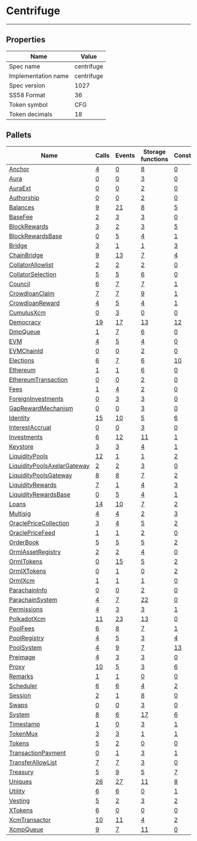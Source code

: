 # Centrifuge

---------

## Properties
| Name | Value |
| -------- | -------- |
| Spec name     | centrifuge     |
| Implementation name     | centrifuge     |
| Spec version     | 1027     |
| SS58 Format     | 36     |
| Token symbol      | CFG     |
| Token decimals      | 18     |

## Pallets
| Name | Calls | Events | Storage functions | Constants | Errors |
| -------- | -------- | -------- | -------- | -------- | -------- |
| [Anchor](anchor.md) | [4](anchor.md#calls) | [0](anchor.md#events) | [8](anchor.md#storage-functions) | [0](anchor.md#constants) | [8](anchor.md#errors) |
| [Aura](aura.md) | [0](aura.md#calls) | [0](aura.md#events) | [3](aura.md#storage-functions) | [0](aura.md#constants) | [0](aura.md#errors) |
| [AuraExt](auraext.md) | [0](auraext.md#calls) | [0](auraext.md#events) | [2](auraext.md#storage-functions) | [0](auraext.md#constants) | [0](auraext.md#errors) |
| [Authorship](authorship.md) | [0](authorship.md#calls) | [0](authorship.md#events) | [2](authorship.md#storage-functions) | [0](authorship.md#constants) | [0](authorship.md#errors) |
| [Balances](balances.md) | [9](balances.md#calls) | [21](balances.md#events) | [8](balances.md#storage-functions) | [5](balances.md#constants) | [10](balances.md#errors) |
| [BaseFee](basefee.md) | [2](basefee.md#calls) | [3](basefee.md#events) | [3](basefee.md#storage-functions) | [0](basefee.md#constants) | [0](basefee.md#errors) |
| [BlockRewards](blockrewards.md) | [3](blockrewards.md#calls) | [2](blockrewards.md#events) | [3](blockrewards.md#storage-functions) | [5](blockrewards.md#constants) | [0](blockrewards.md#errors) |
| [BlockRewardsBase](blockrewardsbase.md) | [0](blockrewardsbase.md#calls) | [5](blockrewardsbase.md#events) | [4](blockrewardsbase.md#storage-functions) | [1](blockrewardsbase.md#constants) | [3](blockrewardsbase.md#errors) |
| [Bridge](bridge.md) | [3](bridge.md#calls) | [1](bridge.md#events) | [1](bridge.md#storage-functions) | [3](bridge.md#constants) | [1](bridge.md#errors) |
| [ChainBridge](chainbridge.md) | [9](chainbridge.md#calls) | [13](chainbridge.md#events) | [7](chainbridge.md#storage-functions) | [4](chainbridge.md#constants) | [15](chainbridge.md#errors) |
| [CollatorAllowlist](collatorallowlist.md) | [2](collatorallowlist.md#calls) | [2](collatorallowlist.md#events) | [2](collatorallowlist.md#storage-functions) | [0](collatorallowlist.md#constants) | [3](collatorallowlist.md#errors) |
| [CollatorSelection](collatorselection.md) | [5](collatorselection.md#calls) | [5](collatorselection.md#events) | [6](collatorselection.md#storage-functions) | [0](collatorselection.md#constants) | [10](collatorselection.md#errors) |
| [Council](council.md) | [6](council.md#calls) | [7](council.md#events) | [7](council.md#storage-functions) | [1](council.md#constants) | [10](council.md#errors) |
| [CrowdloanClaim](crowdloanclaim.md) | [7](crowdloanclaim.md#calls) | [7](crowdloanclaim.md#events) | [9](crowdloanclaim.md#storage-functions) | [1](crowdloanclaim.md#constants) | [10](crowdloanclaim.md#errors) |
| [CrowdloanReward](crowdloanreward.md) | [4](crowdloanreward.md#calls) | [5](crowdloanreward.md#events) | [4](crowdloanreward.md#storage-functions) | [1](crowdloanreward.md#constants) | [3](crowdloanreward.md#errors) |
| [CumulusXcm](cumulusxcm.md) | [0](cumulusxcm.md#calls) | [3](cumulusxcm.md#events) | [0](cumulusxcm.md#storage-functions) | [0](cumulusxcm.md#constants) | [0](cumulusxcm.md#errors) |
| [Democracy](democracy.md) | [19](democracy.md#calls) | [17](democracy.md#events) | [13](democracy.md#storage-functions) | [12](democracy.md#constants) | [24](democracy.md#errors) |
| [DmpQueue](dmpqueue.md) | [1](dmpqueue.md#calls) | [7](dmpqueue.md#events) | [6](dmpqueue.md#storage-functions) | [0](dmpqueue.md#constants) | [2](dmpqueue.md#errors) |
| [EVM](evm.md) | [4](evm.md#calls) | [5](evm.md#events) | [4](evm.md#storage-functions) | [0](evm.md#constants) | [11](evm.md#errors) |
| [EVMChainId](evmchainid.md) | [0](evmchainid.md#calls) | [0](evmchainid.md#events) | [2](evmchainid.md#storage-functions) | [0](evmchainid.md#constants) | [0](evmchainid.md#errors) |
| [Elections](elections.md) | [6](elections.md#calls) | [7](elections.md#events) | [6](elections.md#storage-functions) | [10](elections.md#constants) | [17](elections.md#errors) |
| [Ethereum](ethereum.md) | [1](ethereum.md#calls) | [1](ethereum.md#events) | [6](ethereum.md#storage-functions) | [0](ethereum.md#constants) | [2](ethereum.md#errors) |
| [EthereumTransaction](ethereumtransaction.md) | [0](ethereumtransaction.md#calls) | [0](ethereumtransaction.md#events) | [2](ethereumtransaction.md#storage-functions) | [0](ethereumtransaction.md#constants) | [1](ethereumtransaction.md#errors) |
| [Fees](fees.md) | [1](fees.md#calls) | [4](fees.md#events) | [2](fees.md#storage-functions) | [0](fees.md#constants) | [0](fees.md#errors) |
| [ForeignInvestments](foreigninvestments.md) | [0](foreigninvestments.md#calls) | [3](foreigninvestments.md#events) | [3](foreigninvestments.md#storage-functions) | [0](foreigninvestments.md#constants) | [4](foreigninvestments.md#errors) |
| [GapRewardMechanism](gaprewardmechanism.md) | [0](gaprewardmechanism.md#calls) | [0](gaprewardmechanism.md#events) | [3](gaprewardmechanism.md#storage-functions) | [0](gaprewardmechanism.md#constants) | [1](gaprewardmechanism.md#errors) |
| [Identity](identity.md) | [15](identity.md#calls) | [10](identity.md#events) | [5](identity.md#storage-functions) | [6](identity.md#constants) | [18](identity.md#errors) |
| [InterestAccrual](interestaccrual.md) | [0](interestaccrual.md#calls) | [0](interestaccrual.md#events) | [3](interestaccrual.md#storage-functions) | [0](interestaccrual.md#constants) | [5](interestaccrual.md#errors) |
| [Investments](investments.md) | [6](investments.md#calls) | [12](investments.md#events) | [11](investments.md#storage-functions) | [1](investments.md#constants) | [10](investments.md#errors) |
| [Keystore](keystore.md) | [3](keystore.md#calls) | [3](keystore.md#events) | [4](keystore.md#storage-functions) | [1](keystore.md#constants) | [5](keystore.md#errors) |
| [LiquidityPools](liquiditypools.md) | [12](liquiditypools.md#calls) | [1](liquiditypools.md#events) | [1](liquiditypools.md#storage-functions) | [2](liquiditypools.md#constants) | [17](liquiditypools.md#errors) |
| [LiquidityPoolsAxelarGateway](liquiditypoolsaxelargateway.md) | [2](liquiditypoolsaxelargateway.md#calls) | [2](liquiditypoolsaxelargateway.md#events) | [3](liquiditypoolsaxelargateway.md#storage-functions) | [0](liquiditypoolsaxelargateway.md#constants) | [2](liquiditypoolsaxelargateway.md#errors) |
| [LiquidityPoolsGateway](liquiditypoolsgateway.md) | [8](liquiditypoolsgateway.md#calls) | [8](liquiditypoolsgateway.md#events) | [7](liquiditypoolsgateway.md#storage-functions) | [2](liquiditypoolsgateway.md#constants) | [13](liquiditypoolsgateway.md#errors) |
| [LiquidityRewards](liquidityrewards.md) | [7](liquidityrewards.md#calls) | [1](liquidityrewards.md#events) | [4](liquidityrewards.md#storage-functions) | [3](liquidityrewards.md#constants) | [1](liquidityrewards.md#errors) |
| [LiquidityRewardsBase](liquidityrewardsbase.md) | [0](liquidityrewardsbase.md#calls) | [5](liquidityrewardsbase.md#events) | [4](liquidityrewardsbase.md#storage-functions) | [1](liquidityrewardsbase.md#constants) | [3](liquidityrewardsbase.md#errors) |
| [Loans](loans.md) | [14](loans.md#calls) | [10](loans.md#events) | [7](loans.md#storage-functions) | [2](loans.md#constants) | [19](loans.md#errors) |
| [Multisig](multisig.md) | [4](multisig.md#calls) | [4](multisig.md#events) | [2](multisig.md#storage-functions) | [3](multisig.md#constants) | [14](multisig.md#errors) |
| [OraclePriceCollection](oraclepricecollection.md) | [3](oraclepricecollection.md#calls) | [4](oraclepricecollection.md#events) | [5](oraclepricecollection.md#storage-functions) | [2](oraclepricecollection.md#constants) | [7](oraclepricecollection.md#errors) |
| [OraclePriceFeed](oraclepricefeed.md) | [1](oraclepricefeed.md#calls) | [1](oraclepricefeed.md#events) | [2](oraclepricefeed.md#storage-functions) | [0](oraclepricefeed.md#constants) | [0](oraclepricefeed.md#errors) |
| [OrderBook](orderbook.md) | [5](orderbook.md#calls) | [5](orderbook.md#events) | [5](orderbook.md#storage-functions) | [2](orderbook.md#constants) | [8](orderbook.md#errors) |
| [OrmlAssetRegistry](ormlassetregistry.md) | [2](ormlassetregistry.md#calls) | [2](ormlassetregistry.md#events) | [4](ormlassetregistry.md#storage-functions) | [0](ormlassetregistry.md#constants) | [5](ormlassetregistry.md#errors) |
| [OrmlTokens](ormltokens.md) | [0](ormltokens.md#calls) | [15](ormltokens.md#events) | [5](ormltokens.md#storage-functions) | [2](ormltokens.md#constants) | [8](ormltokens.md#errors) |
| [OrmlXTokens](ormlxtokens.md) | [0](ormlxtokens.md#calls) | [1](ormlxtokens.md#events) | [0](ormlxtokens.md#storage-functions) | [2](ormlxtokens.md#constants) | [19](ormlxtokens.md#errors) |
| [OrmlXcm](ormlxcm.md) | [1](ormlxcm.md#calls) | [1](ormlxcm.md#events) | [1](ormlxcm.md#storage-functions) | [0](ormlxcm.md#constants) | [3](ormlxcm.md#errors) |
| [ParachainInfo](parachaininfo.md) | [0](parachaininfo.md#calls) | [0](parachaininfo.md#events) | [2](parachaininfo.md#storage-functions) | [0](parachaininfo.md#constants) | [0](parachaininfo.md#errors) |
| [ParachainSystem](parachainsystem.md) | [4](parachainsystem.md#calls) | [7](parachainsystem.md#events) | [22](parachainsystem.md#storage-functions) | [0](parachainsystem.md#constants) | [8](parachainsystem.md#errors) |
| [Permissions](permissions.md) | [4](permissions.md#calls) | [3](permissions.md#events) | [3](permissions.md#storage-functions) | [1](permissions.md#constants) | [6](permissions.md#errors) |
| [PolkadotXcm](polkadotxcm.md) | [11](polkadotxcm.md#calls) | [23](polkadotxcm.md#events) | [13](polkadotxcm.md#storage-functions) | [0](polkadotxcm.md#constants) | [20](polkadotxcm.md#errors) |
| [PoolFees](poolfees.md) | [6](poolfees.md#calls) | [8](poolfees.md#events) | [7](poolfees.md#storage-functions) | [1](poolfees.md#constants) | [11](poolfees.md#errors) |
| [PoolRegistry](poolregistry.md) | [4](poolregistry.md#calls) | [5](poolregistry.md#events) | [3](poolregistry.md#storage-functions) | [4](poolregistry.md#constants) | [7](poolregistry.md#errors) |
| [PoolSystem](poolsystem.md) | [4](poolsystem.md#calls) | [9](poolsystem.md#events) | [7](poolsystem.md#storage-functions) | [13](poolsystem.md#constants) | [35](poolsystem.md#errors) |
| [Preimage](preimage.md) | [4](preimage.md#calls) | [3](preimage.md#events) | [3](preimage.md#storage-functions) | [0](preimage.md#constants) | [6](preimage.md#errors) |
| [Proxy](proxy.md) | [10](proxy.md#calls) | [5](proxy.md#events) | [3](proxy.md#storage-functions) | [6](proxy.md#constants) | [8](proxy.md#errors) |
| [Remarks](remarks.md) | [1](remarks.md#calls) | [1](remarks.md#events) | [0](remarks.md#storage-functions) | [0](remarks.md#constants) | [1](remarks.md#errors) |
| [Scheduler](scheduler.md) | [6](scheduler.md#calls) | [6](scheduler.md#events) | [4](scheduler.md#storage-functions) | [2](scheduler.md#constants) | [5](scheduler.md#errors) |
| [Session](session.md) | [2](session.md#calls) | [1](session.md#events) | [8](session.md#storage-functions) | [0](session.md#constants) | [5](session.md#errors) |
| [Swaps](swaps.md) | [0](swaps.md#calls) | [0](swaps.md#events) | [3](swaps.md#storage-functions) | [0](swaps.md#constants) | [3](swaps.md#errors) |
| [System](system.md) | [8](system.md#calls) | [6](system.md#events) | [17](system.md#storage-functions) | [6](system.md#constants) | [6](system.md#errors) |
| [Timestamp](timestamp.md) | [1](timestamp.md#calls) | [0](timestamp.md#events) | [3](timestamp.md#storage-functions) | [1](timestamp.md#constants) | [0](timestamp.md#errors) |
| [TokenMux](tokenmux.md) | [3](tokenmux.md#calls) | [3](tokenmux.md#events) | [1](tokenmux.md#storage-functions) | [1](tokenmux.md#constants) | [6](tokenmux.md#errors) |
| [Tokens](tokens.md) | [5](tokens.md#calls) | [2](tokens.md#events) | [0](tokens.md#storage-functions) | [0](tokens.md#constants) | [1](tokens.md#errors) |
| [TransactionPayment](transactionpayment.md) | [0](transactionpayment.md#calls) | [1](transactionpayment.md#events) | [3](transactionpayment.md#storage-functions) | [1](transactionpayment.md#constants) | [0](transactionpayment.md#errors) |
| [TransferAllowList](transferallowlist.md) | [7](transferallowlist.md#calls) | [7](transferallowlist.md#events) | [3](transferallowlist.md#storage-functions) | [0](transferallowlist.md#constants) | [8](transferallowlist.md#errors) |
| [Treasury](treasury.md) | [5](treasury.md#calls) | [9](treasury.md#events) | [5](treasury.md#storage-functions) | [7](treasury.md#constants) | [5](treasury.md#errors) |
| [Uniques](uniques.md) | [26](uniques.md#calls) | [27](uniques.md#events) | [11](uniques.md#storage-functions) | [8](uniques.md#constants) | [18](uniques.md#errors) |
| [Utility](utility.md) | [6](utility.md#calls) | [6](utility.md#events) | [0](utility.md#storage-functions) | [1](utility.md#constants) | [1](utility.md#errors) |
| [Vesting](vesting.md) | [5](vesting.md#calls) | [2](vesting.md#events) | [3](vesting.md#storage-functions) | [2](vesting.md#constants) | [5](vesting.md#errors) |
| [XTokens](xtokens.md) | [6](xtokens.md#calls) | [0](xtokens.md#events) | [0](xtokens.md#storage-functions) | [0](xtokens.md#constants) | [1](xtokens.md#errors) |
| [XcmTransactor](xcmtransactor.md) | [10](xcmtransactor.md#calls) | [11](xcmtransactor.md#events) | [4](xcmtransactor.md#storage-functions) | [2](xcmtransactor.md#constants) | [27](xcmtransactor.md#errors) |
| [XcmpQueue](xcmpqueue.md) | [9](xcmpqueue.md#calls) | [7](xcmpqueue.md#events) | [11](xcmpqueue.md#storage-functions) | [0](xcmpqueue.md#constants) | [5](xcmpqueue.md#errors) |